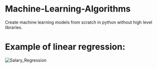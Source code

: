 # Machine-Learning-Algorithms
Create machine learning models from scratch in python without high level libraries.

# Example of linear regression:
![Salary_Regression](https://user-images.githubusercontent.com/49791407/154374017-2c7cfdd9-7fb9-4cb4-9718-7f04f50458d6.png)
